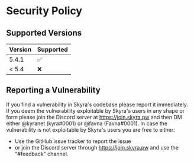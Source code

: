 # Security Policy

## Supported Versions

| Version | Supported          |
| ------- | ------------------ |
| 5.4.1   | :white_check_mark: |
| < 5.4   | :x:                |

## Reporting a Vulnerability

If you find a vulnerability in Skyra's codebase please report it immediately.
If you deem the vulnerability exploitable by Skyra's users in any shape or form please join the Discord server at https://join.skyra.pw and then DM either @kyranet (kyra#0001) or @favna (Favna#0001).
In case the vulnerability is not exploitable by Skyra's users you are free to either:

-   Use the GitHub issue tracker to report the issue
-   or join the Discord server through https://join.skyra.pw and use the "#feedback" channel.
